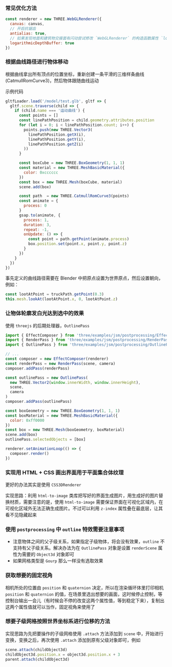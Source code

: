 ---
---

### 常见优化方法

```js
const renderer = new THREE.WebGLRenderer({
  canvas: canvas,
  // 开启抗锯齿
  antialias: true,
  // 如果发现地面和建筑物交接面有闪动尝试修改 `WebGLRenderer` 的构造函数属性 `logarithmicDepthBuffer`
  logarithmicDepthBuffer: true
})
```

### 根据曲线路径进行物体移动

根据曲线拿出所有顶点的位置坐标，重新创建一条平滑的三维样条曲线(CatmullRomCurve3)，然后物体跟随曲线运动

示例代码

```js
gltfLoader.load('/model/test.glb', gltf => {
  gltf.scene.traverse(child => {
    if (child.name === '运动曲线') {
      const points = []
      const linePathPosition = child.geometry.attributes.position
      for (let i = 0; i < linePathPosition.count; i++) {
        points.push(new THREE.Vector3(
          linePathPosition.getX(i),
          linePathPosition.getY(i),
          linePathPosition.getZ(i)
        ))
      }

      const boxCube = new THREE.BoxGeometry(1, 1, 1)
      const material = new THREE.MeshBasicMaterial({
        color: 0xcccccc
      })
      const box = new THREE.Mesh(boxCube, material)
      scene.add(box)

      const path  = new THREE.CatmullRomCurve3(points)
      const animate = {
        process: 0
      }
      gsap.to(animate, {
        process: 1,
        duration: 3,
        repeat: -1,
        onUpdate: () => {
          const point = path.getPoint(animate.process)
          box.position.set(point.x, point.y, point.z)
        }
      })
    }
  })
})
```

事先定义的曲线路径需要在 Blender 中把原点设置为世界原点，然后设置朝向，例如：
```js
const lootAtPoint = truckPath.getPoint(0.3)
this.mesh.lookAt(lootAtPoint.x, 0, lootAtPoint.z)
```

### 让物体轮廓发白光达到选中的效果

使用 `threejs` 的后期处理器，`OutlinePass`

```js
import { EffectComposer } from 'three/examples/jsm/postprocessing/EffectComposer'
import { RenderPass } from 'three/examples/jsm/postprocessing/RenderPass'
import { OutlinePass } from 'three/examples/jsm/postprocessing/OutlinePass'

// ...
const composer = new EffectComposer(renderer)
const renderPass = new RenderPass(scene, camera)
composer.addPass(renderPass)

const outlinePass = new OutlinePass(
  new THREE.Vector2(window.innerWidth, window.innerHeight),
  scene,
  camera
)
composer.addPass(outlinePass)

const boxGeometry = new THREE.BoxGeometry(1, 1, 1)
const boxMaterial = new THREE.MeshBasicMaterial({
  color: 0xff0000
})
const box = new THREE.Mesh(boxGeometry, boxMaterial)
scene.add(box)
outlinePass.selectedObjects = [box]

renderer.setAnimationLoop(() => {
  composer.render()
})

```

### 实现用 HTML + CSS 画出界面用于平面集合体纹理

更好的办法其实是使用 `CSS3DRenderer`

实现思路：利用 `html-to-image` 类库把写好的界面生成图片，用生成好的图片替换材质，需要注意的是，使用 `html-to-image` 需要保证界面在可视化区域内，在可视化区域外无法正确生成图片。不过可以利用 `z-index` 属性叠在最底层，让其看不见隐藏起来

### 使用 `postprocessing` 中 `outline` 特效需要注意事项

* 注意物体之间的父子级关系，如果指定子级物体，将会没有效果，`outline` 不支持有父子级关系。解决办法为在 `OutlinePass` 对象是设置 `renderScene` 属性为需要的 `Object3d` 对象即可
* 如果网格类型是 `Gourp` 那么一样没有选取效果

### 获取想要的固定视角

相机所处的位置由 `position` 和 `quaternion` 决定，所以在渲染循环体里打印相机 `position` 和 `quaternion` 的值，在场景里选出想要的画面，这时候停止控制，等控制台输出一会儿（有时候会不停的改变这两个属性值，等到稳定下来），复制出这两个属性值就可以当作，固定视角来使用了

### 想要子级网格按照世界坐标系进行位移的方法

实现思路为先把要操作的子级网格使用 `.attach` 方法添加到 `scene` 中，开始进行变换，变换之后，再次使用 `.attach` 添加到原有父级对象即可，例如

```js
scene.attach(childObject3d)
childObject3d.position.x = object3d.position.x + 3
parent.attach(childObject3d)
```
